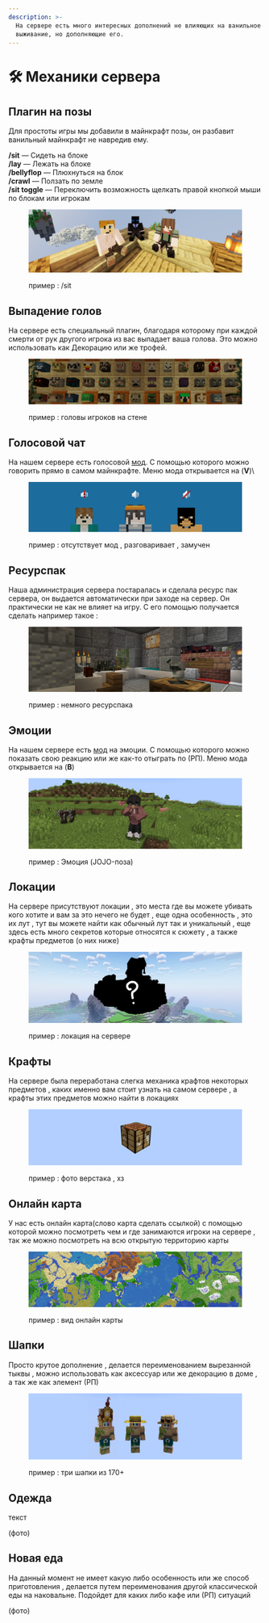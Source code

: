 ```yaml
---
description: >-
  На сервере есть много интересных дополнений не влияющих на ванильное
  выживание, но дополняющие его.
---
```


# 🛠 Механики сервера

## Плагин на позы

Для простоты игры мы добавили в майнкрафт позы, он разбавит ванильный майнкрафт не навредив ему.

**/sit** — Сидеть на блоке\
**/lay** — Лежать на блоке\
**/bellyflop** — Плюхнуться на блок\
**/crawl** — Ползать по земле\
**/sit toggle** — Переключить возможность щелкать правой кнопкой мыши по блокам или игрокам

<figure><img src="../../.gitbook/assets/image (1) (1).png" alt=""><figcaption><p>пример : /sit</p></figcaption></figure>

## Выпадение голов

На сервере есть специальный плагин, благодаря которому при каждой смерти от рук другого игрока из вас выпадает ваша голова. Это можно использовать как Декорацию или же трофей.

<figure><img src="../../.gitbook/assets/image (3).png" alt=""><figcaption><p>пример : головы игроков на стене</p></figcaption></figure>

## Голосовой чат

На нашем сервере есть голосовой [мод](../../vazhno/mody.md#plasmovoice). С помощью которого можно говорить прямо в самом майнкрафте. Меню мода открывается на (**V**)\


<figure><img src="../../.gitbook/assets/image (1) (2).png" alt=""><figcaption><p>пример : отсутствует мод , разговаривает , замучен</p></figcaption></figure>

## Ресурспак

Наша администрация сервера постаралась и сделала ресурс пак сервера, он выдается автоматически при заходе на сервер. Он практически не как не влияет на игру. С его помощью получается сделать например такое :&#x20;

<figure><img src="../../.gitbook/assets/image (2) (1).png" alt=""><figcaption><p>пример : немного ресурспака</p></figcaption></figure>

## Эмоции

На нашем сервере есть [мод](../../vazhno/mody.md#emotecraft) на эмоции. С помощью которого можно показать свою реакцию или же как-то отыграть по (РП). Меню мода открывается на (**B**)

<figure><img src="../../.gitbook/assets/image (5).png" alt=""><figcaption><p>пример : Эмоция (JOJO-поза) </p></figcaption></figure>

## Локации

На сервере присутствуют локации , это места где вы можете убивать кого хотите и вам за это нечего не будет , еще одна особенность , это их лут , тут вы можете найти как обычный лут так и уникальный , еще здесь есть много секретов которые относятся к сюжету , а также крафты предметов (о них ниже)

<figure><img src="../../.gitbook/assets/69_20230110000730.png" alt=""><figcaption><p>пример : локация на сервере</p></figcaption></figure>

## Крафты&#x20;

На сервере была переработана слегка механика крафтов некоторых предметов , каких именно  вам стоит узнать на самом сервере , а крафты этих предметов можно найти в локациях

<figure><img src="../../.gitbook/assets/image (2).png" alt=""><figcaption><p>пример : фото верстака , хз</p></figcaption></figure>

## Онлайн карта

У нас есть онлайн карта(слово карта сделать ссылкой) с помощью которой можно посмотреть чем и где занимаются игроки на сервере , так же можно посмотреть на всю открытую территорию карты

<figure><img src="../../.gitbook/assets/image.png" alt=""><figcaption><p>пример : вид онлайн карты</p></figcaption></figure>

## Шапки

Просто крутое дополнение , делается переименованием вырезанной тыквы , можно использовать как аксессуар или же декорацию в доме , а так же как элемент (РП)

<figure><img src="../../.gitbook/assets/IMG_6842.JPEG" alt=""><figcaption><p>пример : три шапки из 170+</p></figcaption></figure>



## Одежда

текст

(фото)

## Новая еда

На данный момент не имеет какую либо особенность или же способ приготовления , делается путем переименования другой классической еды на наковальне. Подойдет для каких либо кафе или (РП) ситуаций&#x20;

(фото)
